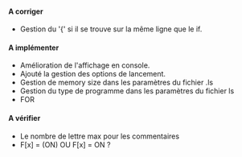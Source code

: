#### A corriger 

* Gestion du '{' si il se trouve sur la même ligne que le if.
    

#### A implémenter

* Amélioration de l'affichage en console.
* Ajouté la gestion des options de lancement.
* Gestion de memory size dans les paramètres du fichier .ls
* Gestion du type de programme dans les paramètres du fichier ls
* FOR


#### A vérifier

* Le nombre de lettre max pour les commentaires
* F[x] = (ON)    OU   F[x] = ON ?
